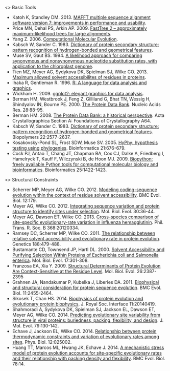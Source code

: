 <> Basic Tools
* Katoh K, Standley DM. 2013. [MAFFT multiple sequence alignment software version 7: improvements in performance and usability](https://dx.doi.org/10.1093/molbev/mst010).
* Price MN, Dehal PS, Arkin AP. 2009. [FastTree 2 – approximately maximum-likelihood trees for large alignments](https://dx.doi.org/10.1371/journal.pone.0009490).
* Yang Z. 2006. [Computational Molecular Evolution](http://download.bioon.com.cn/view/upload/month_0808/20080811_979a0656719f9157b466IruZP7mlp2U9.attach.pdf).
* Kabsch W, Sander C. 1983. [Dictionary of protein secondary structure: pattern recognition of hydrogen-bonded and geometrical features](https://dx.doi.org/10.1002/bip.360221211).
* Muse SV, Gaut BS. 1994. [A likelihood approach for comparing synonymous and nonsynonymous nucleotide substitution rates, with application to the chloroplast genome](http://www.ncbi.nlm.nih.gov/pubmed/7968485).
* Tien MZ, Meyer AG, Sydykova DK, Spielman SJ, Wilke CO. 2013. [Maximum allowed solvent accessibilites of residues in proteins](https://dx.doi.org/10.1371/journal.pone.0080635).
* Ihaka R, Gentleman R. 1996. [R: A language for data analysis and graphics](https://dx.doi.org/10.1080/10618600.1996.10474713).
* Wickham H. 2009. [ggplot2: elegant graphics for data analysis](http://had.co.nz/ggplot2/book).
* Berman HM, Westbrook J, Feng Z, Gilliland G, Bhat TN, Wessig H, Shindyalov IN, Bourne PE. 2000. [The Protein Data Bank](https://dx.doi.org/10.1093/nar/28.1.235). Nucleic Acids Res. 28:88-95.
* Berman HM. 2008. [The Protein Data Bank: a historical perspective](https://dx.doi.org/10.1107/S0108767307035623). Acta Crystallographica Section A: Foundations of Crystallography A64.
* Kabsch W, Sander C. 1983. [Dictionary of protein secondary structure: pattern recognition of hydrogen-bonded and geometrical features](http://www.ncbi.nlm.nih.gov/pubmed/6667333). Biopolymers 22:2577-2637.
* Kosakovsky-Pond SL, Frost SDW, Muse SV. 2005. [HyPhy: hypothesis testing using phylogenies](https://dx.doi.org/10.1093/bioinformatics/bti079). Bioinformatics 21:676-679.
* Cock PJ, Antao T, Chang JT, Chapman BA, Cox CJ, Dalke A, Friedberg I, Hamelryck T, Kauff F, Wilczynski B, de Hoon MJ. 2009. [Biopython: freely available Python tools for computational molecular biology and bioinformatics](https://dx.doi.org/10.1093/bioinformatics/btp163). Bioinformatics 25:1422-1423.

<> Structural Constraints
* Scherrer MP, Meyer AG, Wilke CO. 2012. [Modeling coding-sequence evolution within the context of residue solvent accessibility](https://dx.doi.org/10.1186/1471-2148-12-179). BMC Evol. Biol. 12:179.
* Meyer AG, Wilke CO. 2012. [Integrating sequence variation and protein structure to identify sites under selection](http://dx.doi.org/10.1093/molbev/mss217). Mol. Biol. Evol. 30:36-44.
* Meyer AG, Dawson ET, Wilke CO. 2013. [Cross-species comparison of site-specific evolutionary-rate variation in influenza hemagglutinin](http://dx.doi.org/10.1098/rstb.2012.0334). Phil. Trans. R. Soc. B 368:20120334.
* Ramsey DC, Scherrer MP, Wilke CO. 2011. [The relationship between relative solvent accessibility and evolutionary rate in protein evolution](https://dx.doi.org/10.1534/genetics.111.128025). Genetics 188:479-488.
* Bustamante CD, Townsend JP, Hartl DL. 2000. [Solvent Accessibility and Purifying Selection Within Proteins of Escherichia coli and Salmonella enterica](http://www.ncbi.nlm.nih.gov/pubmed/10677853). Mol. Biol. Evol. 17:301-308.
* Franzosa EA, Xia Y. 2009. [Structural Determinants of Protein Evolution Are Context-Sensitive at the Residue Level](https://dx.doi.org/10.1093/molbev/msp146). Mol. Biol. Evol. 26:2387-2395
* Grahnen JA, Nandakumar P, Kubelka J, Liberles DA. 2011. [Biophysical and structural consideration for protein sequence evolution](https://dx.doi.org/10.1186/1471-2148-11-361). BMC Evol. Biol. 11:2455-2464.
* Sikosek T, Chan HS. 2014. [Biophysics of protein evolution and evolutionary protein biophysics](https://dx.doi.org/10.1098/rsif.2014.0419). J. Royal Soc. Interface 11:20140419.
* Shahmoradi A, Sydykova DK, Spielman SJ, Jackson EL, Dawson ET, Meyer AG, Wilke CO. 2014. [Predicting evolutionary site variability from structure in viral proteins: buriedness, packing, flexibility, and design](https://dx.doi.org/10.1007/s00239-014-9644-x). J. Mol. Evol. 79:130-142.
* Echave J, Jackson EL, Wilke CO. 2014. [Relationship between protein thermodynamic constraints and variation of evolutionary rates among sites](https://dx.doi.org/10.1088/1478-3975/12/2/025002). Phys. Biol. 12:025002. 
* Huang TT, Marcos ML, Hwang JK, Echave J. 2014. [A mechanistic stress model of protein evolution accounts for site-specific evolutionary rates and their relationship with packing density and flexibility](https://dx.doi.org/10.1186/1471-2148-14-78). BMC Evol. Biol. 78:14.
